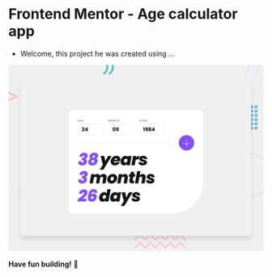 # Frontend Mentor - Age calculator app

 - Welcome, this project he was created using ...


![Design preview for the Age calculator app coding challenge](./design/desktop-preview.jpg)

**Have fun building!** 🚀
